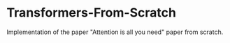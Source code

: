 # Transformers-From-Scratch

Implementation of the paper "Attention is all you need" paper from scratch. 
